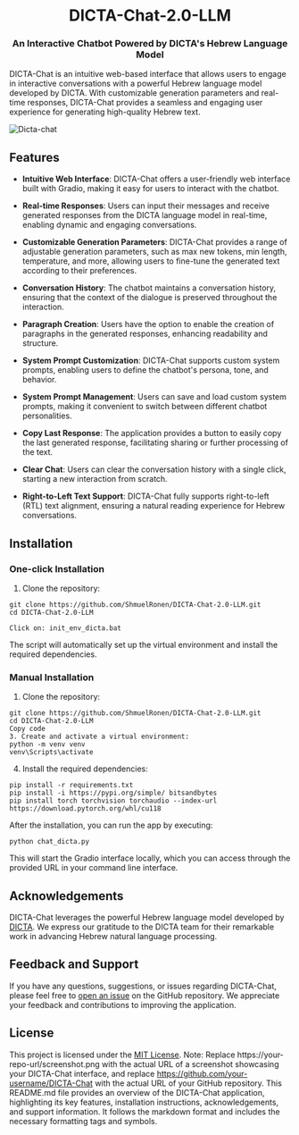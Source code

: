 <h1 align="center"> DICTA-Chat-2.0-LLM</h1>

<h3 align="center">An Interactive Chatbot Powered by DICTA's Hebrew Language Model</h3>

<p align="left">
DICTA-Chat is an intuitive web-based interface that allows users to engage in interactive conversations with a powerful Hebrew language model developed by DICTA. With customizable generation parameters and real-time responses, DICTA-Chat provides a seamless and engaging user experience for generating high-quality Hebrew text.
</p>

![Dicta-chat](https://github.com/ShmuelRonen/DICTA-Chat-2.0-LLM/assets/80190186/a971c385-6c4c-4f01-8ee6-7f6f88343790)


## Features

- **Intuitive Web Interface**: DICTA-Chat offers a user-friendly web interface built with Gradio, making it easy for users to interact with the chatbot.

- **Real-time Responses**: Users can input their messages and receive generated responses from the DICTA language model in real-time, enabling dynamic and engaging conversations.

- **Customizable Generation Parameters**: DICTA-Chat provides a range of adjustable generation parameters, such as max new tokens, min length, temperature, and more, allowing users to fine-tune the generated text according to their preferences.

- **Conversation History**: The chatbot maintains a conversation history, ensuring that the context of the dialogue is preserved throughout the interaction.

- **Paragraph Creation**: Users have the option to enable the creation of paragraphs in the generated responses, enhancing readability and structure.

- **System Prompt Customization**: DICTA-Chat supports custom system prompts, enabling users to define the chatbot's persona, tone, and behavior.

- **System Prompt Management**: Users can save and load custom system prompts, making it convenient to switch between different chatbot personalities.

- **Copy Last Response**: The application provides a button to easily copy the last generated response, facilitating sharing or further processing of the text.

- **Clear Chat**: Users can clear the conversation history with a single click, starting a new interaction from scratch.

- **Right-to-Left Text Support**: DICTA-Chat fully supports right-to-left (RTL) text alignment, ensuring a natural reading experience for Hebrew conversations.


## Installation

### One-click Installation

1. Clone the repository:
```
git clone https://github.com/ShmuelRonen/DICTA-Chat-2.0-LLM.git
cd DICTA-Chat-2.0-LLM
```
```
Click on: init_env_dicta.bat
```
The script will automatically set up the virtual environment and install the required dependencies.

### Manual Installation

1. Clone the repository:
```
git clone https://github.com/ShmuelRonen/DICTA-Chat-2.0-LLM.git
cd DICTA-Chat-2.0-LLM
Copy code
3. Create and activate a virtual environment:
python -m venv venv
venv\Scripts\activate
```

4. Install the required dependencies:
```
pip install -r requirements.txt
pip install -i https://pypi.org/simple/ bitsandbytes
pip install torch torchvision torchaudio --index-url https://download.pytorch.org/whl/cu118
```
After the installation, you can run the app by executing:
```
python chat_dicta.py
```
This will start the Gradio interface locally, which you can access through the provided URL in your command line interface.

## Acknowledgements

DICTA-Chat leverages the powerful Hebrew language model developed by [DICTA](https://huggingface.co/dicta-il/). We express our gratitude to the DICTA team for their remarkable work in advancing Hebrew natural language processing.

## Feedback and Support

If you have any questions, suggestions, or issues regarding DICTA-Chat, please feel free to [open an issue](https://github.com/your-username/DICTA-Chat/issues) on the GitHub repository. We appreciate your feedback and contributions to improving the application.

## License

This project is licensed under the [MIT License](https://github.com/your-username/DICTA-Chat/blob/main/LICENSE).
Note: Replace https://your-repo-url/screenshot.png with the actual URL of a screenshot showcasing your DICTA-Chat interface, and replace https://github.com/your-username/DICTA-Chat with the actual URL of your GitHub repository.
This README.md file provides an overview of the DICTA-Chat application, highlighting its key features, installation instructions, acknowledgements, and support information. It follows the markdown format and includes the necessary formatting tags and symbols.
